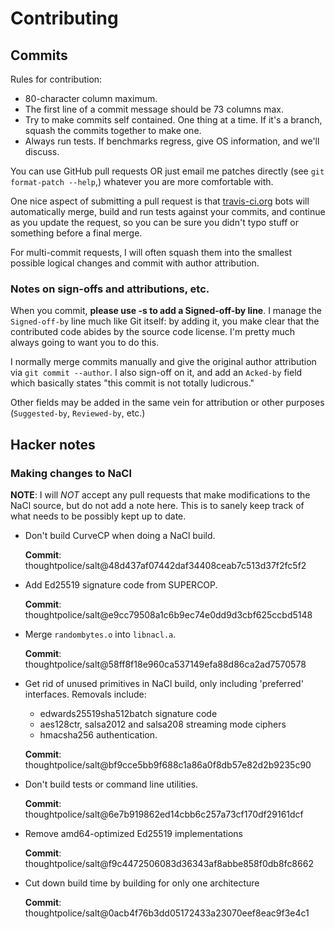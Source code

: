 # Contributing

## Commits

Rules for contribution:

  * 80-character column maximum.
  * The first line of a commit message should be 73 columns max.
  * Try to make commits self contained. One thing at a time.
    If it's a branch, squash the commits together to make one.
  * Always run tests. If benchmarks regress, give OS information,
    and we'll discuss.

You can use GitHub pull requests OR just email me patches directly
(see `git format-patch --help`,) whatever you are more comfortable with.

One nice aspect of submitting a pull request is that
[travis-ci.org](http://travis-ci.org) bots will automatically merge, build
and run tests against your commits, and continue as you update the request,
so you can be sure you didn't typo stuff or something before a final merge.

For multi-commit requests, I will often squash them into the smallest
possible logical changes and commit with author attribution.

### Notes on sign-offs and attributions, etc.

When you commit, **please use -s to add a Signed-off-by line**. I manage
the `Signed-off-by` line much like Git itself: by adding it, you make clear
that the contributed code abides by the source code license. I'm pretty
much always going to want you to do this.

I normally merge commits manually and give the original author attribution
via `git commit --author`. I also sign-off on it, and add an `Acked-by` field
which basically states "this commit is not totally ludicrous."

Other fields may be added in the same vein for attribution or other purposes
(`Suggested-by`, `Reviewed-by`, etc.)

## Hacker notes

### Making changes to NaCl

**NOTE**: I will *NOT* accept any pull requests that make modifications to
the NaCl source, but do not add a note here. This is to sanely keep track
of what needs to be possibly kept up to date.

  * Don't build CurveCP when doing a NaCl build.

    **Commit**: thoughtpolice/salt@48d437af07442daf34408ceab7c513d37f2fc5f2

  * Add Ed25519 signature code from SUPERCOP.

    **Commit**: thoughtpolice/salt@e9cc79508a1c6b9ec74e0dd9d3cbf625ccbd5148

  * Merge `randombytes.o` into `libnacl.a`.

    **Commit**: thoughtpolice/salt@58ff8f18e960ca537149efa88d86ca2ad7570578

  * Get rid of unused primitives in NaCl build, only including
    'preferred' interfaces. Removals include:

      * edwards25519sha512batch signature code
      * aes128ctr, salsa2012 and salsa208 streaming mode ciphers
      * hmacsha256 authentication.

    **Commit**: thoughtpolice/salt@bf9cce5bb9f688c1a86a0f8db57e82d2b9235c90

  * Don't build tests or command line utilities.

    **Commit**: thoughtpolice/salt@6e7b919862ed14cbb6c257a73cf170df29161dcf

  * Remove amd64-optimized Ed25519 implementations 

    **Commit**: thoughtpolice/salt@f9c4472506083d36343af8abbe858f0db8fc8662

  * Cut down build time by building for only one architecture

    **Commit**: thoughtpolice/salt@0acb4f76b3dd05172433a23070eef8eac9f3e4c1
